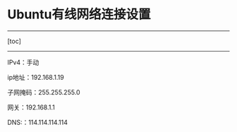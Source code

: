 # Ubuntu有线网络连接设置

---

[toc]



---

IPv4：手动



ip地址：192.168.1.19

子网掩码：255.255.255.0

网关：192.168.1.1



DNS:：114.114.114.114
